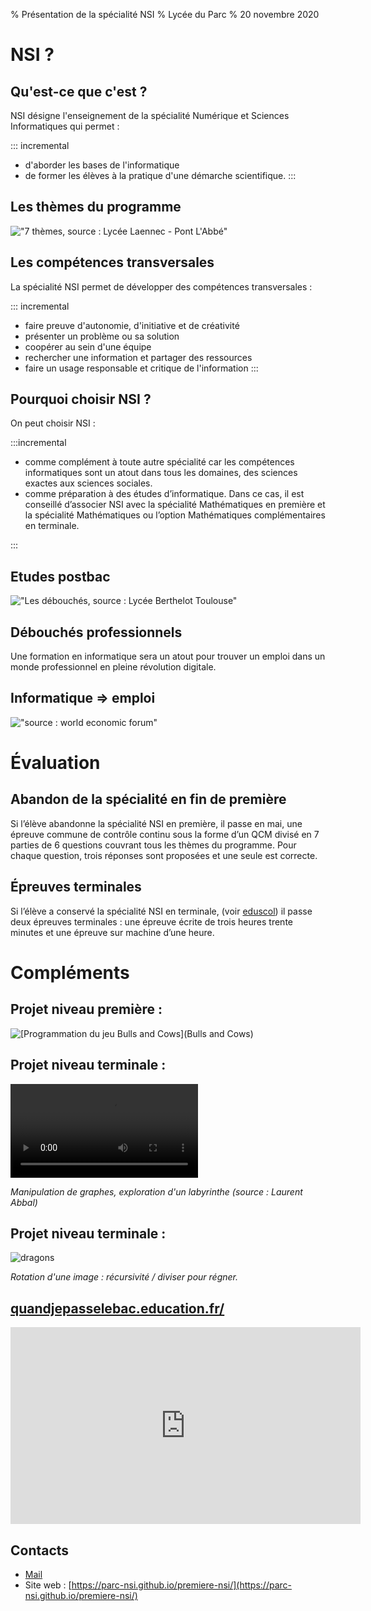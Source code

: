 % Présentation de la spécialité NSI
% Lycée du Parc
% 20 novembre 2020

# NSI ?

## Qu'est-ce que c'est ?

NSI désigne l'enseignement  de la spécialité  Numérique et Sciences Informatiques qui permet :

::: incremental
* d'aborder les bases de l'informatique
* de former les élèves à la pratique d'une démarche scientifique.
:::

## Les thèmes du programme

!["7 thèmes, source : Lycée Laennec - Pont L'Abbé"](images/7themes2.png "autre")

## Les compétences transversales 

La spécialité NSI permet de développer des compétences transversales : 

::: incremental
* faire preuve d'autonomie, d'initiative et de créativité
* présenter un problème ou sa solution
* coopérer au sein d'une équipe
* rechercher une information et partager des ressources
* faire un usage responsable et critique de l'information
:::

## Pourquoi choisir NSI ?

On peut choisir NSI :

:::incremental

*  comme complément à toute autre spécialité car les compétences informatiques sont un atout dans tous les domaines, des sciences exactes aux sciences sociales. 
*   comme préparation à des études d’informatique. Dans ce cas,  il est  conseillé d’associer  NSI avec la spécialité Mathématiques en première et la spécialité Mathématiques ou  l’option Mathématiques complémentaires en terminale.

:::


## Etudes  postbac 

!["Les débouchés, source : Lycée Berthelot Toulouse"](images/postbac.png "les débouchés")


## Débouchés professionnels

Une formation en informatique sera un atout pour trouver un emploi dans un monde professionnel en pleine révolution digitale.

## Informatique => emploi

!["source : world economic forum"](images/jobsr.png "Informatique => emploi")


# Évaluation

## Abandon de la spécialité en fin de première

Si l’élève abandonne la spécialité NSI en première, il passe en mai, une épreuve commune de contrôle continu sous la forme d’un QCM divisé en 7 parties de 6 questions couvrant tous les thèmes du programme. Pour chaque question,  trois réponses sont proposées et une seule est correcte.

## Épreuves terminales 


Si l’élève a conservé la spécialité NSI en terminale, (voir [eduscol](https://eduscol.education.fr/cid144156/nsi-bac-2021.html)) il passe deux épreuves terminales : une épreuve écrite de trois heures trente minutes et une épreuve sur machine d’une heure.



# Compléments 

## Projet niveau première : 

![[Programmation du jeu Bulls and Cows]([Bulls and Cows](https://en.wikipedia.org/wiki/Bulls_and_Cows))](images/bulls_cows.png "autre")


## Projet niveau terminale : 

<video controls loop autoplay>
 <source src="images/exploration-labyrinthe.mp4" type="video/mp4">
</video>

<p><em> Manipulation de graphes, exploration d'un labyrinthe (source : Laurent Abbal)</em> </p>


## Projet niveau terminale : 



<img src="images/rotation-dragon-3.gif" alt="dragons">

<p><em> Rotation d'une image : récursivité / diviser pour régner.</em> </p>

## [quandjepasselebac.education.fr/](http://quandjepasselebac.education.fr/la-specialite-numerique-et-sciences-informatiques-au-bac/)


<iframe width="560" height="315" sandbox="allow-same-origin allow-scripts allow-popups" src="https://tube.ac-lyon.fr/videos/embed/d13e73ea-69d0-47ad-b488-4ede0b430c9a" frameborder="0" allowfullscreen></iframe>

## Contacts 

* [Mail](mailto:frederic.junier@ac-lyon.fr)
* Site web : [https://parc-nsi.github.io/premiere-nsi/](https://parc-nsi.github.io/premiere-nsi/)